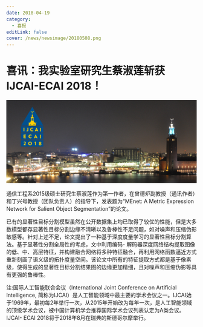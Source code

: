 ```yaml
---
date: 2018-04-19
category:
  - 喜报
editLink: false
cover: /news/newsimage/20180508.png
---
```



# 喜讯：我实验室研究生蔡淑莲斩获IJCAI-ECAI 2018！

![](/news/newsimage/20180508.png)


<!-- more -->


通信工程系2015级硕士研究生蔡淑莲作为第一作者，在曾德炉副教授（通讯作者）和丁兴号教授（团队负责人）的指导下，发表题为“MEnet: A Metric
Expression Network for Salient Object Segmentation”的论文。



已有的显著性目标分割模型虽然在公开数据集上均已取得了较优的性能，但是大多数模型都存显著性目标分割边缘不清晰以及鲁棒性不足问题，如对噪声和压缩伪影敏感等。针对上述不足，论文提出了一种基于深度度量学习的显著性目标分割算法。基于显著性分割全局性的考虑，文中利用编码-
解码器深度网络结构提取图像的低、中、高层特征，并构建融合网络将多种特征融合，再利用网络函数逼近方式重新刻画了语义级的拓扑度量空间。该论文中所有的特征提取方式都是基于像素级，使得生成的显著性目标分割结果图的边缘更加精细，且对噪声和压缩伪影等具有更强的鲁棒性。



注:国际人工智能联合会议（International Joint Conference on Artificial Intelligence,
简称为IJCAI）是人工智能领域中最主要的学术会议之一。IJCAI始于1969年，最初每2年举行一次，从2015年开始改为每年一次，是人工智能领域的顶级学术会议，被中国计算机学会推荐国际学术会议列表认定为A类会议。IJCAI-
ECAI 2018将于2018年8月在瑞典的斯德哥尔摩举行。

